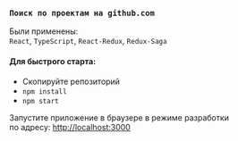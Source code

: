 ### `Поиск по проектам на github.com`  
  
Были применены:  
`React`, `TypeScript`, `React-Redux`, `Redux-Saga` 

#### Для быстрого старта:

* Скопируйте репозиторий
*  `npm install`
*  `npm start`

Запустите приложение в браузере в режиме разработки  
по адресу: [http://localhost:3000](http://localhost:3000)